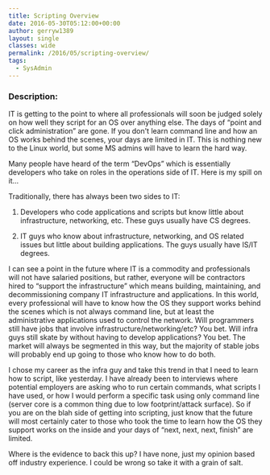 ```yaml
---
title: Scripting Overview
date: 2016-05-30T05:12:00+00:00
author: gerryw1389
layout: single
classes: wide
permalink: /2016/05/scripting-overview/
tags:
  - SysAdmin
---
```

<!--more-->

### Description:

IT is getting to the point to where all professionals will soon be judged solely on how well they script for an OS over anything else. The days of &#8220;point and click administration&#8221; are gone. If you don't learn command line and how an OS works behind the scenes, your days are limited in IT. This is nothing new to the Linux world, but some MS admins will have to learn the hard way.

Many people have heard of the term &#8220;DevOps&#8221; which is essentially developers who take on roles in the operations side of IT. Here is my spill on it&#8230;

Traditionally, there has always been two sides to IT:

1. Developers who code applications and scripts but know little about infrastructure, networking, etc. These guys usually have CS degrees.

2. IT guys who know about infrastructure, networking, and OS related issues but little about building applications. The guys usually have IS/IT degrees.

I can see a point in the future where IT is a commodity and professionals will not have salaried positions, but rather, everyone will be contractors hired to &#8220;support the infrastructure&#8221; which means building, maintaining, and decommissioning company IT infrastructure and applications. In this world, every professional will have to know how the OS they support works behind the scenes which is not always command line, but at least the administrative applications used to control the network. Will programmers still have jobs that involve infrastructure/networking/etc? You bet. Will infra guys still skate by without having to develop applications? You bet. The market will always be segmented in this way, but the majority of stable jobs will probably end up going to those who know how to do both.

I chose my career as the infra guy and take this trend in that I need to learn how to script, like yesterday. I have already been to interviews where potential employers are asking who to run certain commands, what scripts I have used, or how I would perform a specific task using only command line (server core is a common thing due to low footprint/attack surface). So if you are on the blah side of getting into scripting, just know that the future will most certainly cater to those who took the time to learn how the OS they support works on the inside and your days of &#8220;next, next, next, finish&#8221; are limited.

Where is the evidence to back this up? I have none, just my opinion based off industry experience. I could be wrong so take it with a grain of salt.